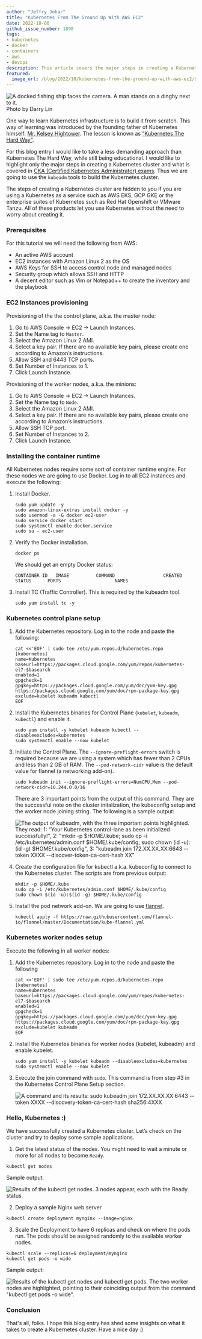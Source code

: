 ```yaml
---
author: "Jeffry Johar"
title: "Kubernetes From The Ground Up With AWS EC2"
date: 2022-10-06
github_issue_number: 1898
tags:
- kubernetes
- docker
- containers
- aws
- devops
description: This article covers the major steps in creating a Kubernetes cluster, which is covered in CKA (Certified Kubernetes Administrator) exams.
featured:
  image_url: /blog/2022/10/kubernetes-from-the-ground-up-with-aws-ec2/ship.webp
---
```


![A docked fishing ship faces the camera. A man stands on a dinghy next to it.](/blog/2022/10/kubernetes-from-the-ground-up-with-aws-ec2/ship.webp)<br>
Photo by Darry Lin <!-- https://www.pexels.com/@darrylin/ -->

One way to learn Kubernetes infrastructure is to build it from scratch. This way of learning was introduced by the founding father of Kubernetes himself: [Mr. Kelsey Hightower](https://twitter.com/kelseyhightower). The lesson is known as [“Kubernetes The Hard Way”](https://github.com/kelseyhightower/kubernetes-the-hard-way).

For this blog entry I would like to take a less demanding approach than Kubernetes The Hard Way, while still being educational. I would like to highlight only the major steps in creating a Kubernetes cluster and what is covered in [CKA (Certified Kubernetes Administrator) exams](https://training.linuxfoundation.org/certification/certified-kubernetes-administrator-cka/). Thus we are going to use the `kubeadm` tools to build the Kubernetes cluster.

The steps of creating a Kubernetes cluster are hidden to you if you are using a Kubernetes as a service such as AWS EKS, GCP GKE or the enterprise suites of Kubernetes such as Red Hat Openshift or VMware Tanzu. All of these products let you use Kubernetes without the need to worry about creating it.

### Prerequisites

For this tutorial we will need the following from AWS:

- An active AWS account
- EC2 instances with Amazon Linux 2 as the OS
- AWS Keys for SSH to access control node and managed nodes
- Security group which allows SSH and HTTP
- A decent editor such as Vim or Notepad++ to create the inventory and the playbook

### EC2 Instances provisioning

Provisioning of the the control plane, a.k.a. the master node:

1. Go to AWS Console → EC2 → Launch Instances.
2. Set the Name tag to `Master`.
3. Select the Amazon Linux 2 AMI.
4. Select a key pair. If there are no available key pairs, please create one according to Amazon’s instructions.
5. Allow SSH and 6443 TCP ports.
6. Set Number of Instances to 1.
7. Click Launch Instance.

Provisioning of the worker nodes, a.k.a. the minions:

1. Go to AWS Console → EC2 → Launch Instances.
2. Set the Name tag to `Node`.
3. Select the Amazon Linux 2 AMI.
4. Select a key pair. If there are no available key pairs, please create one according to Amazon’s instructions.
5. Allow SSH TCP port.
6. Set Number of Instances to 2.
7. Click Launch Instance.

### Installing the container runtime

All Kubernetes nodes require some sort of container runtime engine. For these nodes we are going to use Docker. Log in to all EC2 instances and execute the following:

1. Install Docker.

    ```plain
    sudo yum update -y
    sudo amazon-linux-extras install docker -y
    sudo usermod -a -G docker ec2-user
    sudo service docker start
    sudo systemctl enable docker.service
    sudo su - ec2-user
    ```

2. Verify the Docker installation.

    ```plain
    docker ps
    ```

    We should get an empty Docker status:

    ```plain
    CONTAINER ID   IMAGE          COMMAND                  CREATED       STATUS      PORTS                    NAMES
    ```

3. Install TC (Traffic Controller). This is required by the kubeadm tool.

    ```plain
    sudo yum install tc -y
    ```

### Kubernetes control plane setup

1. Add the Kubernetes repository. Log in to the node and paste the following:

    ```plain
    cat <<'EOF' | sudo tee /etc/yum.repos.d/kubernetes.repo
    [kubernetes]
    name=Kubernetes
    baseurl=https://packages.cloud.google.com/yum/repos/kubernetes-el7-$basearch
    enabled=1
    gpgcheck=1
    gpgkey=https://packages.cloud.google.com/yum/doc/yum-key.gpg https://packages.cloud.google.com/yum/doc/rpm-package-key.gpg
    exclude=kubelet kubeadm kubectl
    EOF
    ```

2. Install the Kubernetes binaries for Control Plane (`kubelet`, `kubeadm`, `kubectl`) and enable it.

    ```plain
    sudo yum install -y kubelet kubeadm kubectl --disableexcludes=kubernetes
    sudo systemctl enable --now kubelet
    ```

3. Initiate the Control Plane. The `--ignore-preflight-errors` switch is required because we are using a system which has fewer than 2 CPUs and less than 2 GB of RAM. The `--pod-network-cidr` value is the default value for flannel (a networking add-on).

    ```plain
    sudo kubeadm init --ignore-preflight-errors=NumCPU,Mem --pod-network-cidr=10.244.0.0/16
    ```

    There are 3 important points from the output of this command. They are the successful note on the cluster initalization, the kubeconfig setup and the worker node joining string. The following is a sample output:

    ![The output of kubeadm, with the three important points highlighted. They read: 1: "Your Kubernetes control-lane as been initialized successfully!", 2: "mkdir -p $HOME/.kube;
sudo cp -i /etc/kubernetes/admin.conf $HOME/.kube/config;
sudo chown $(id -u):$(id -g) $HOME/.kube/config", 3: "kubeadm join 172.XX.XX.XX:6643 --token XXXX --discover-token-ca-cert-hash XX"](/blog/2022/10/kubernetes-from-the-ground-up-with-aws-ec2/kubeadm01.webp)

4. Create the configuration file for kubectl a.k.a. kubeconfig to connect to the Kubernetes cluster. The scripts are from previous output:

    ```plain
    mkdir -p $HOME/.kube
    sudo cp -i /etc/kubernetes/admin.conf $HOME/.kube/config
    sudo chown $(id -u):$(id -g) $HOME/.kube/config
    ```

5. Install the pod network add-on. We are going to use [flannel](https://github.com/flannel-io/flannel).

    ```plain
    kubectl apply -f https://raw.githubusercontent.com/flannel-io/flannel/master/Documentation/kube-flannel.yml
    ```

### Kubernetes worker nodes setup

Execute the following in all worker nodes:

1. Add the Kubernetes repository. Log in to the node and paste the following

    ```plain
    cat <<'EOF' | sudo tee /etc/yum.repos.d/kubernetes.repo
    [kubernetes]
    name=Kubernetes
    baseurl=https://packages.cloud.google.com/yum/repos/kubernetes-el7-$basearch
    enabled=1
    gpgcheck=1
    gpgkey=https://packages.cloud.google.com/yum/doc/yum-key.gpg https://packages.cloud.google.com/yum/doc/rpm-package-key.gpg
    exclude=kubelet kubeadm
    EOF
    ```

2. Install the Kubernetes binaries for worker nodes (kubelet, kubeadm) and enable kubelet.

    ```plain
    sudo yum install -y kubelet kubeadm --disableexcludes=kubernetes
    sudo systemctl enable --now kubelet
    ```

2. Execute the join command with `sudo`. This command is from step #3 in the Kubernetes Control Plane Setup section.

    ![A command and its results: sudo kubeadm join 172.XX.XX.XX:6443 --token XXXX --discovery-token-ca-cert-hash sha256:4XXX](/blog/2022/10/kubernetes-from-the-ground-up-with-aws-ec2/kubeadm-join.webp)

### Hello, Kubernetes :)

We have successfully created a Kubernetes cluster. Let’s check on the cluster and try to deploy some sample applications.

1. Get the latest status of the nodes. You might need to wait a minute or more for all nodes to become `Ready`.

```plain
kubectl get nodes
```

Sample output:

![Results of the kubectl get nodes. 3 nodes appear, each with the Ready status.](/blog/2022/10/kubernetes-from-the-ground-up-with-aws-ec2/kubeadm02.webp)

2. Deploy a sample Nginx web server

```plain
kubectl create deployment mynginx --image=nginx
```

3. Scale the Deployment to have 6 replicas and check on where the pods run. The pods should be assigned randomly to the available worker nodes.

```plain
kubectl scale --replicas=6 deployment/mynginx
kubectl get pods -o wide
```

Sample output:

![Results of the kubectl get nodes and kubectl get pods. The two worker nodes are highlighted, pointing to their coinciding output from the command "kubectl get pods -o wide".](/blog/2022/10/kubernetes-from-the-ground-up-with-aws-ec2/kubeadm03.webp)

### Conclusion

That's all, folks. I hope this blog entry has shed some insights on what it takes to create a Kubernetes cluster. Have a nice day :)
